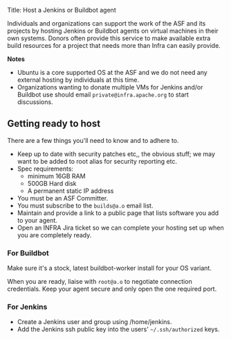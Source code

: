 Title: Host a Jenkins or Buildbot agent

Individuals and organizations can support the work of the ASF and its projects by hosting Jenkins or Buildbot agents on virtual machines in their own systems. Donors often provide this service to make available extra build resources for a project that needs more than Infra can easily provide.

**Notes** 
  - Ubuntu is a core supported OS at the ASF and we do not need any external hosting by individuals at this time.
  - Organizations wanting to donate multiple VMs for Jenkins and/or Buildbot use should email `private@infra.apache.org` to start discussions.

## Getting ready to host ###

There are a few things you'll need to know and to adhere to.

  - Keep up to date with security patches etc,, the obvious stuff; we may want to be added to root alias for security reporting etc.
  - Spec requirements: 
      - minimum 16GB RAM
      - 500GB Hard disk 
      - A permanent static IP address
  - You must be an ASF Committer.
  - You must subscribe to the `builds@a.o` email list.
  - Maintain and provide a link to a public page that lists software you add to your agent.
  - Open an INFRA Jira ticket so we can complete your hosting set up when you are completely ready.

### For Buildbot ###

Make sure it's a stock, latest buildbot-worker install for your OS variant.

When you are ready, liaise with `root@a.o` to negotiate connection credentials. Keep your agent secure and only open the one required port.

### For Jenkins ###

  - Create a Jenkins user and group using /home/jenkins.
  - Add the Jenkins ssh public key into the users' `~/.ssh/authorized` keys.
